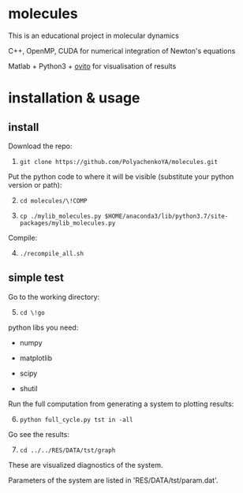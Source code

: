 # molecules
This is an educational project in molecular dynamics

C++, OpenMP, CUDA for numerical integration of Newton's equations

Matlab + Python3 + [ovito](https://ovito.org) for visualisation of results

# installation & usage

## install 
Download the repo:

1) `git clone https://github.com/PolyachenkoYA/molecules.git`

Put the python code to where it will be visible (substitute your python version or path):

2) `cd molecules/\!COMP`

3) `cp ./mylib_molecules.py $HOME/anaconda3/lib/python3.7/site-packages/mylib_molecules.py`

Compile:

4) `./recompile_all.sh`

## simple test
Go to the working directory:

5) `cd \!go`

python libs you need:

- numpy

- matplotlib

- scipy

- shutil

Run the full computation from generating a system to plotting results:

6) `python full_cycle.py tst in -all`

Go see the results:

7) `cd ../../RES/DATA/tst/graph`

These are visualized diagnostics of the system.

Parameters of the system are listed in 'RES/DATA/tst/param.dat'.
